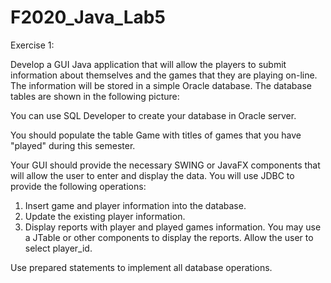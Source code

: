 # F2020_Java_Lab5

Exercise 1:

Develop a GUI Java application that will allow the players to submit information about themselves
and the games that they are playing on-line. The information will be stored in a simple Oracle
database. The database tables are shown in the following picture:

You can use SQL Developer to create your database in Oracle server.

You should populate the table Game with titles of games that you have "played" during this
semester.

Your GUI should provide the necessary SWING or JavaFX components that will allow the user to
enter and display the data. You will use JDBC to provide the following operations:

1. Insert game and player information into the database.
2. Update the existing player information.
3. Display reports with player and played games information. You may use a JTable or other
components to display the reports. Allow the user to select player_id.

Use prepared statements to implement all database operations.
